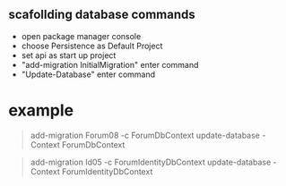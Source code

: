 ## scafollding database commands

- open package manager console
- choose Persistence as Default Project
- set api as start up project
- "add-migration InitialMigration" enter command
- "Update-Database" enter command


# example
> add-migration Forum08 -c ForumDbContext
> update-database -Context ForumDbContext

> add-migration Id05 -c ForumIdentityDbContext
> update-database -Context ForumIdentityDbContext